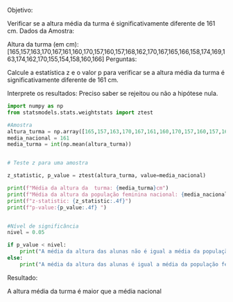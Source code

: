 Objetivo:

Verificar se a altura média da turma é significativamente diferente de 161 cm.
Dados da Amostra:

Altura da turma (em cm): [165,157,163,170,167,161,160,170,157,160,157,168,162,170,167,165,166,158,174,169,163,174,162,170,155,154,158,160,166]
Perguntas:

Calcule a estatística z e o valor p para verificar se a altura média da turma é significativamente diferente de 161 cm.

Interprete os resultados: Preciso saber se rejeitou ou não a hipótese nula.


```python
import numpy as np
from statsmodels.stats.weightstats import ztest

#Amostra
altura_turma = np.array([165,157,163,170,167,161,160,170,157,160,157,168,162,170,167,165,166,158,174,169,163,174,162,170,155,154,158,160,166])
media_nacional = 161
media_turma = int(np.mean(altura_turma))


# Teste z para uma amostra

z_statistic, p_value = ztest(altura_turma, value=media_nacional)

print(f"Média da altura da  turma: {media_turma}cm")
print(f"Média da altura da população feminina nacional: {media_nacional}cm")
print(f"z-statistic: {z_statistic:.4f}")
print(f"p-value:{p_value:.4f} ")


#Nível de significância
nivel = 0.05

if p_value < nivel:  
    print("A média da altura das alunas não é igual a média da população feminina nacional")  # rejeita H0 porque não é igual a hipotese
else:
    print("A média da altura das alunas é igual a média da população feminina nacional")

```

Resultado:

A altura média da turma é maior que a média nacional
